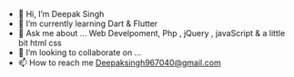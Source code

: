 - 👋 Hi, I’m Deepak Singh
- 🌱 I’m currently learning Dart & Flutter
- 💬 Ask me about ... Web Develpoment, Php , jQuery , javaScript & a little bit html css
- 💞️ I’m looking to collaborate on ...
- 📫 How to reach me Deepaksingh967040@gmail.com

<!---
bigzirook/bigzirook is a ✨ special ✨ repository because its `README.md` (this file) appears on your GitHub profile.
You can click the Preview link to take a look at your changes.
--->
